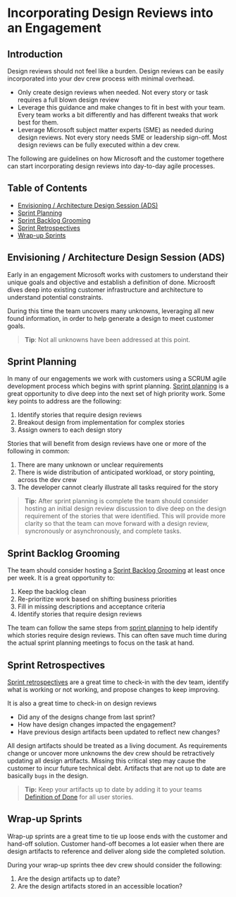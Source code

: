 # Incorporating Design Reviews into an Engagement

## Introduction

Design reviews should not feel like a burden.  Design reviews can be easily incorporated into your dev crew process with minimal overhead.  

- Only create design reviews when needed.  Not every story or task requires a full blown design review
- Leverage this guidance and make changes to fit in best with your team.  Every team works a bit differently and has different tweaks that work best for them.
- Leverage Microsoft subject matter experts (SME) as needed during design reviews. Not every story needs SME or leadership sign-off. Most design reviews can be fully executed within a dev crew.

The following are guidelines on how Microsoft and the customer togethere can start incorporating design reviews into day-to-day agile processes.

## Table of Contents

- [Envisioning / Architecture Design Session (ADS)](#envisioning--architecture-design-session-ads)
- [Sprint Planning](#sprint-planning)
- [Sprint Backlog Grooming](#sprint-backlog-grooming)
- [Sprint Retrospectives](#sprint-retrospectives)
- [Wrap-up Sprints](#wrap-up-sprints)

## Envisioning / Architecture Design Session (ADS)

Early in an engagement Microsoft works with customers to understand their unique goals and objective and establish a definition of done. Microosft dives deep into existing customer infrastructure and architecture to understand potential constraints.

During this time the team uncovers many unknowns, leveraging all new found information, in order to help generate a design to meet customer goals.

> **Tip**: Not all unknowns have been addressed at this point.

## Sprint Planning

In many of our engagements we work with customers using a SCRUM agile development process which begins with sprint planning. [Sprint planning](../../agile-development/sprint-planning/readme.md) is a great opportunity to dive deep into the next set of high priority work.  Some key points to address are the following:

1. Identify stories that require design reviews
1. Breakout design from implementation for complex stories
1. Assign owners to each design story

Stories that will benefit from design reviews have one or more of the following in common:

1. There are many unknown or unclear requirements
1. There is wide distribution of anticipated workload, or story pointing, across the dev crew
1. The developer cannot clearly illustrate all tasks required for the story

> **Tip:** After sprint planning is complete the team should consider hosting an initial design review discussion to dive deep on the design requirement of the stories that were identified. This will provide more clarity so that the team  can move forward with a design review, syncronously or asynchronously, and complete tasks.

## Sprint Backlog Grooming

The team should consider hosting a [Sprint Backlog Grooming](../../agile-development/backlog-management/grooming/readme.md) at least once per week. It is a great opportunity to:

1. Keep the backlog clean
1. Re-prioritize work based on shifting business priorities
1. Fill in missing descriptions and acceptance criteria
1. Identify stories that require design reviews

The team can follow the same steps from [sprint planning](#sprint-planning) to help identify which stories require design reviews. This can often save much time during the actual sprint planning meetings to focus on the task at hand.

## Sprint Retrospectives

[Sprint retrospectives](../../agile-development/retrospectives/readme.md) are a great time to check-in with the dev team, identify what is working or not working, and propose changes to keep improving.

It is also a great time to check-in on design reviews

- Did any of the designs change from last sprint?
- How have  design changes impacted the engagement?
- Have previous design artifacts been updated to reflect new changes?

All design artifacts should be treated as a living document.  As requirements change or uncover more unknowns the dev crew should be retractively updating all design artifacts. Missing this critical step may cause the customer to incur future technical debt. Artifacts that are not up to date are basically `bugs` in the design.

> **Tip:** Keep your artifacts up to date by adding it to your teams [Definition of Done](../../agile-development/team-agreements/definition-of-done/readme.md) for all user stories.

## Wrap-up Sprints

Wrap-up sprints are a great time to tie up loose ends with the customer and hand-off solution.  Customer hand-off becomes a lot easier when there are design artifacts to reference and deliver along side the completed solution.  

During your wrap-up sprints thee dev crew should consider the following:

1. Are the design artifacts up to date?
1. Are the design artifacts stored in an accessible location?
